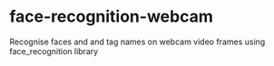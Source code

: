 # face-recognition-webcam
Recognise faces and and tag names on webcam video frames using face_recognition library
